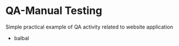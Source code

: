 # QA-Manual Testing
Simple practical example of QA activity related to website application
* balbal
